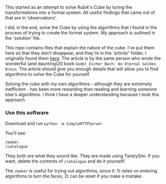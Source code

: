 This started as an attempt to solve Rubik's Cube by turing the transformations into a formal system. All useful findings that came out of that are in 'observations'.

I did, in the end, solve the Cube by using the algorithms that I found in the process of trying to create the format system. My approach is outlined in the 'solution' file.

This repo contains files that explain the nature of the cube. I've put them here so that they don't disappear, and they're in the 'article/' folder. I originally found them [here](http://www.orthogonal.com.au/gallery/scientific_american_articles.htm). The article is by the same person who wrote the wonderful (and daunting)20 book `Godel Escher Bach: An Eternal Golden Brain`. The article should give you enough details that will allow you to find algorithms to solve the Cube for yourself. 

Solving the cube with my own algorithms - although they are extremely inefficient - has been more rewarding than reading and learning someone else's algorithms. I think I have a deeper understanding because I took this approach.

### Use this software

Download and run `python -m SimpleHTTPServer`

You'll see:

    /maker
    /catalogue

They both are what they sound like. They are made using TwistySim. If you want, delete the contents of `/catalogue` and do it yourself!

The `/maker` is useful for trying out algorithms, since it: 1) relies on entering algorithms to turn the faces, 2) can be reset if you make a mistake.


